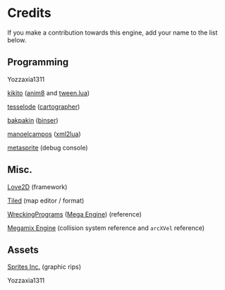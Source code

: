 # Credits
If you make a contribution towards this engine, add your name to the list below.

## Programming
Yozzaxia1311

[kikito](https://github.com/kikito) ([anim8](https://github.com/kikito/anim8) and [tween.lua](https://github.com/kikito/tween.lua))

[tesselode](https://github.com/tesselode) ([cartographer](https://github.com/tesselode/cartographer))

[bakpakin](https://github.com/bakpakin) ([binser](https://github.com/bakpakin/binser))

[manoelcampos](https://github.com/manoelcampos) ([xml2lua](https://github.com/manoelcampos/xml2lua))

[metasprite](https://github.com/metasprite) (debug console)

## Misc.
[Love2D](http://love2d.org) (framework)

[Tiled](https://www.mapeditor.org/) (map editor / format)

[WreckingPrograms](https://twitter.com/WreckingProg) ([Mega Engine](http://sprites-inc.co.uk/showthread.php?tid=1648)) (reference)

[Megamix Engine](https://github.com/MegamixEngine/MegamixEngine) (collision system reference and `arcXVel` reference)

## Assets
[Sprites Inc.](http://sprites-inc.co.uk/) (graphic rips)

Yozzaxia1311
